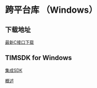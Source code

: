 # 跨平台库 （Windows）

## 下载地址

[最新C接口下载](https://im.sdk.cloud.tencent.cn/download/plus/5.8.1668/cross_platform/ImSDK_Windows_C_5.8.1668.zip)

## TIMSDK for Windows

[集成SDK](https://cloud.tencent.com/document/product/269/33489)

[概述](https://cloud.tencent.com/document/product/269/33490)

